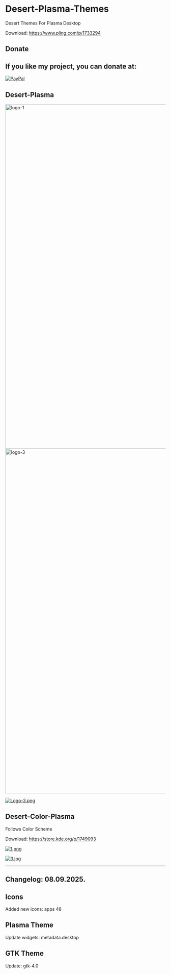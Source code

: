 # Desert-Plasma-Themes
Desert Themes For Plasma Desktop 

Download: https://www.pling.com/p/1733294

<html>
  <head>
    <meta charset="utf-8" />
  </head>
  <body>
    <h2>Donate</h2>
    <h2>If you like my project, you can donate at:</h2>
    <a href="https://www.paypal.com/paypalme/VesnaLazic">
    <img src="PayPal.png" alt="PayPal" />
    </a>
  </body>
</html>



Desert-Plasma
-------------

<img width="1920" height="1080" alt="logo-1" src="https://github.com/user-attachments/assets/98cd04b3-d783-4294-ac2b-6d7a67e6452e" />

<img width="1920" height="1080" alt="logo-3" src="https://github.com/user-attachments/assets/a6cd484f-d4b2-421f-91fc-3e8450eaba38" />

[![Logo-3.png](https://i.postimg.cc/YSPm7YMJ/Logo-3.png)](https://postimg.cc/67dQL770)

Desert-Color-Plasma
--------------------

Follows Color Scheme

Download: https://store.kde.org/p/1749093


[![1.png](https://i.postimg.cc/mD5kR22D/1.png)](https://postimg.cc/BL24B3F9)

[![3.jpg](https://i.postimg.cc/8cf5CQjb/3.jpg)](https://postimg.cc/7JDDBR1C)
___________________________________________________________________________


Changelog: 08.09.2025.
----------------------

Icons
-----

Added new icons: apps 48

Plasma Theme
------------

Update widgets: metadata.desktop

GTK Theme
---------

Update: gtk-4.0


